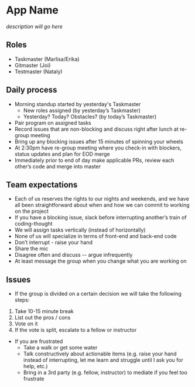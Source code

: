 # App Name
*description will go here*

## Roles
* Taskmaster (Marlisa/Erika)
* Gitmaster (Joi)
* Testmaster (Nataly)

## Daily process
* Morning standup started by yesterday's Taskmaster
  * New roles assigned (by yesterday’s Taskmaster)
  * Yesterday? Today? Obstacles? (by today’s Taskmaster)
* Pair program on assigned tasks
* Record issues that are non-blocking and discuss right after lunch at re-group meeting
* Bring up any blocking issues after 15 minutes of spinning your wheels
* At 2:30pm have re-group meeting where you check-in with blockers, status updates and
plan for EOD merge
* Immediately prior to end of day make applicable PRs, review each other’s code and
merge into master

## Team expectations
* Each of us reserves the rights to our nights and weekends, and we have all been
straightforward about when and how we can commit to working on the project
* If you have a blocking issue, slack before interrupting another’s train of coding-thought
* We will assign tasks vertically (instead of horizontally)
* None of us will specialize in terms of front-end and back-end code
* Don’t interrupt - raise your hand
* Share the mic
* Disagree often and discuss -- argue infrequently
* At least message the group when you change what you are working on

## Issues
*  If the group is divided on a certain decision we will take the following steps:
1. Take 10-15 minute break
2. List out the pros / cons
3. Vote on it
4. If the vote is split, escalate to a fellow or instructor
* If you are frustrated
  * Take a walk or get some water
  * Talk constructively about actionable items (e.g. raise your hand instead of interrupting, let me learn and struggle until I ask you for help, etc.)
  * Bring in a 3rd party (e.g. fellow, instructor) to mediate if you feel too frustrate
